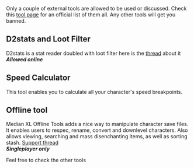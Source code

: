 Only a couple of external tools are allowed to be used or discussed. Check this [tool page](https://www.median-xl.com/tools.php) for an official list of them all. Any other tools will get you banned.

## D2stats and Loot Filter

D2stats is a stat reader doubled with loot filter here is the [thread](https://forum.median-xl.com/viewtopic.php?f=4&t=3702) about it  
***Allowed online***

## Speed Calculator

This tool enables you to calculate all your character's speed breakpoints.

## Offline tool

Median XL Offline Tools adds a nice way to manipulate character save files. It enables users to respec, rename, convert and downlevel characters. Also allows viewing, searching and mass disenchanting items, as well as sorting stash. [Support thread](http://forum.median-xl.com/viewtopic.php?f=40&t=342)  
***Singleplayer only***



Feel free to check the other tools